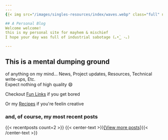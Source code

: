 ```yaml
---
---
{{< img src="/images/singles-resources/index/waves.webp" class="full" nolazy="true" alt="black and white waves" >}}

## A Personal Blog
Welcome welcome!  
this is my personal site for mayhem & mischief  
I hope your day was full of industrial sabotage (｡•̀‿ -｡)

---
```


## This is a mental dumping ground
of anything on my mind...
News,
Project updates,
Resources,
Technical write-ups, Etc.  
Expect nothing of high quality :smile:

Checkout [Fun Links](/fun-links/) if you get bored

Or my [Recipes](/recipes/) if you're feelin creative

### and, of course, my most recent posts
{{< recentposts count=2 >}}
{{< center-text >}}[[View more posts]](/posts/){{< /center-text >}}
